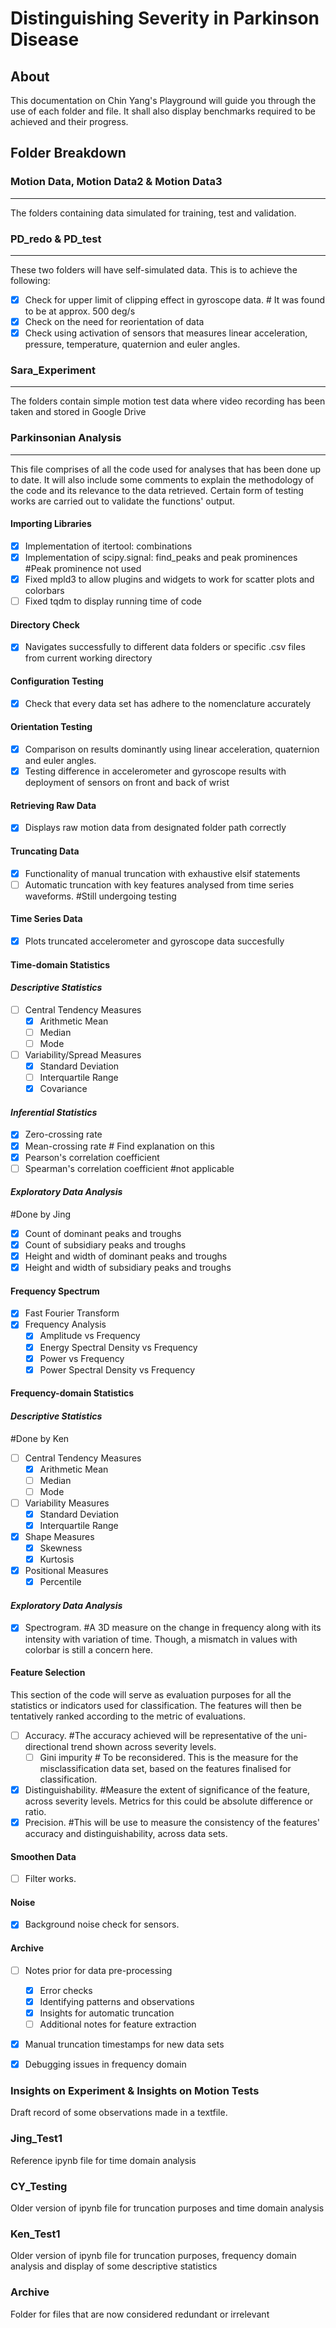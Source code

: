 # Distinguishing Severity in Parkinson Disease

## About
This documentation on Chin Yang's Playground will guide you through the use of each folder and file. It shall also display benchmarks required to be achieved and their progress.

## Folder Breakdown
### Motion Data, Motion Data2 & Motion Data3

----
The folders containing data simulated for training, test and validation.

### PD_redo & PD_test

----
These two folders will have self-simulated data. This is to achieve the following:
- [X] Check for upper limit of clipping effect in gyroscope data. # It was found to be at approx. 500 deg/s
- [X] Check on the need for reorientation of data
- [X] Check using activation of sensors that measures linear acceleration, pressure, temperature, quaternion and euler angles.

### Sara_Experiment

----
The folders contain simple motion test data where video recording has been taken and stored in Google Drive

### Parkinsonian Analysis

----
This file comprises of all the code used for analyses that has been done up to date. It will also include some comments to explain the methodology of the code and its relevance to the data retrieved. Certain form of testing works are carried out to validate the functions' output.

#### **Importing Libraries**
- [X] Implementation of itertool: combinations
- [X] Implementation of scipy.signal: find_peaks and peak prominences #Peak prominence not used
- [X] Fixed mpld3 to allow plugins and widgets to work for scatter plots and colorbars
- [ ] Fixed tqdm to display running time of code

#### **Directory Check**
- [X] Navigates successfully to different data folders or specific .csv files from current working directory

#### **Configuration Testing**
- [X] Check that every data set has adhere to the nomenclature accurately

#### **Orientation Testing**
- [X] Comparison on results dominantly using linear acceleration, quaternion and euler angles.
- [X] Testing difference in accelerometer and gyroscope results with deployment of sensors on front and back of wrist

#### **Retrieving Raw Data**
- [X] Displays raw motion data from designated folder path correctly

#### **Truncating Data**
- [X] Functionality of manual truncation with exhaustive elsif statements
- [ ] Automatic truncation with key features analysed from time series waveforms. #Still undergoing testing

#### **Time Series Data**
- [X] Plots truncated accelerometer and gyroscope data succesfully

#### **Time-domain Statistics**
#### _Descriptive Statistics_
- [ ] Central Tendency Measures
    - [X] Arithmetic Mean
    - [ ] Median 
    - [ ] Mode
- [ ] Variability/Spread Measures
    - [X] Standard Deviation
    - [ ] Interquartile Range
    - [X] Covariance

#### _Inferential Statistics_
- [X] Zero-crossing rate
- [X] Mean-crossing rate # Find explanation on this
- [X] Pearson's correlation coefficient
- [ ] Spearman's correlation coefficient #not applicable

#### _Exploratory Data Analysis_
#Done by Jing
- [X] Count of dominant peaks and troughs 
- [X] Count of subsidiary peaks and troughs
- [X] Height and width of dominant peaks and troughs 
- [X] Height and width of subsidiary peaks and troughs

#### **Frequency Spectrum**
- [X] Fast Fourier Transform
- [X] Frequency Analysis
    - [X] Amplitude vs Frequency
    - [X] Energy Spectral Density vs Frequency
    - [X] Power vs Frequency
    - [X] Power Spectral Density vs Frequency

#### **Frequency-domain Statistics**
#### _Descriptive Statistics_
#Done by Ken
- [ ] Central Tendency Measures
    - [X] Arithmetic Mean
    - [ ] Median 
    - [ ] Mode
- [ ] Variability Measures
    - [X] Standard Deviation
    - [X] Interquartile Range 
- [X] Shape Measures 
    - [X] Skewness
    - [X] Kurtosis 
- [X] Positional Measures
    - [X] Percentile

#### _Exploratory Data Analysis_
- [X] Spectrogram. #A 3D measure on the change in frequency along with its intensity with variation of time. Though, a mismatch in values with colorbar is still a concern here.

#### **Feature Selection**
This section of the code will serve as evaluation purposes for all the statistics or indicators used for classification. The features will then be tentatively ranked according to the metric of evaluations.
- [ ] Accuracy.  #The accuracy achieved will be representative of the uni-directional trend shown across severity levels.
    - [ ] Gini impurity # To be reconsidered. This is the measure for the misclassification data set, based on the features finalised for classification.
- [X] Distinguishability. #Measure the extent of significance of the feature, across severity levels. Metrics for this could be absolute difference or ratio.
- [X] Precision. #This will be use to measure the consistency of the features' accuracy and distinguishability, across data sets.

#### **Smoothen Data**
- [ ] Filter works. 

#### **Noise**
- [X] Background noise check for sensors.


#### **Archive**
- [ ] Notes prior for data pre-processing
    - [X] Error checks
    - [X] Identifying patterns and observations
    - [X] Insights for automatic truncation
    - [ ] Additional notes for feature extraction
- [X] Manual truncation timestamps for new data sets
- [X] Debugging issues in frequency domain


### Insights on Experiment & Insights on Motion Tests

Draft record of some observations made in a textfile.

### Jing_Test1

Reference ipynb file for time domain analysis

### CY_Testing

Older version of ipynb file for truncation purposes and time domain analysis

### Ken_Test1

Older version of ipynb file for truncation purposes, frequency domain analysis and display of some descriptive statistics

### Archive

Folder for files that are now considered redundant or irrelevant